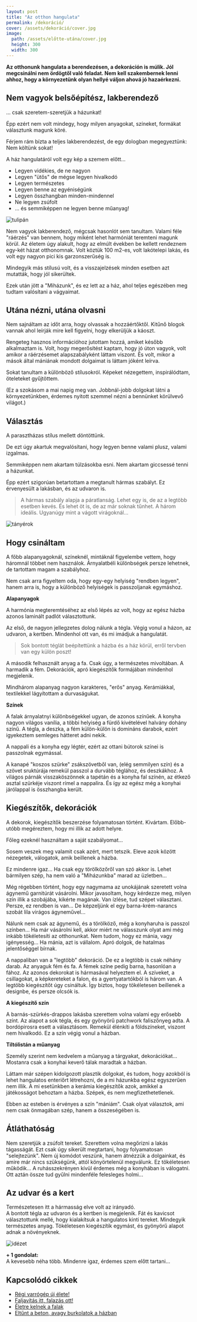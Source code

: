 ```yaml
---
layout: post
title: "Az otthon hangulata" 
permalink: /dekoráció/
cover: /assets/dekoráció/cover.jpg
image:
  path: /assets/előtte-utána/cover.jpg
  height: 300
  width: 300
---
```


**Az otthonunk hangulata a berendezésen, a dekoráción is múlik. Jól megcsinálni nem ördögtől való feladat. Nem kell szakembernek lenni ahhoz, hogy a környezetünk olyan hellyé váljon ahová jó hazaérkezni.**



## Nem vagyok belsőépítész, lakberendező

... csak szeretem-szeretjük a házunkat!

Épp ezért nem volt mindegy, hogy milyen anyagokat, színeket, formákat választunk magunk köré.


Férjem rám bízta a teljes lakberendezést, de egy dologban megegyeztünk: Nem költünk sokat!

A ház hangulatáról volt egy kép a szemem előtt... 

* Legyen vidékies, de ne nagyon
* Legyen "ütős" de mégse legyen hivalkodó
* Legyen természetes 
* Legyen benne az egyéniségünk
* Legyen összhangban minden-mindennel
* Ne legyen zsúfolt
* ... és semmiképpen ne legyen benne műanyag!

![tulipán](/assets/dekoráció/IMG_20190324_190410.jpg)




Nem vagyok lakberendező, mégcsak hasonlót sem tanultam. Valami féle "ráérzés" van bennem, hogy miként lehet harmóniát teremteni magunk körül. Az életem úgy alakult, hogy az elmúlt években be kellett rendeznem egy-két házat otthonomnak. Volt köztük 100 m2-es, volt lakótelepi lakás, és volt egy nagyon pici kis garzonszerűség is. 

Mindegyik más stílusú volt, és a visszajelzések minden esetben azt mutatták, hogy jól sikerültek. 

Ezek után jött a "Miházunk", és ez lett az a ház, ahol teljes egészében meg tudtam valósítani a vágyaimat.

## Utána nézni, utána olvasni


Nem sajnáltam az időt arra, hogy olvassak a hozzáértőktől. Kitűnő blogok vannak ahol leírják mire kell figyelni, hogy elkerüljük a káoszt.


Rengeteg hasznos információhoz jutottam hozzá, amiket később alkalmaztam is.
Volt, hogy megerősítést kaptam, hogy jó úton vagyok, volt amikor a ráérzésemet alapszabályként láttam viszont. És volt, mikor a mások által mániának mondott dolgaimat is láttam jóként leírva. 

Sokat tanultam a különböző stílusokról. Képeket nézegettem, inspirálódtam, öteleteket gyűjtöttem. 

(Ez a szokásom a mai napig meg van. Jobbnál-jobb dolgokat látni a környezetünkben, érdemes nyitott szemmel nézni a bennünket körülvevő világot.)


## Választás

A parasztházas stílus mellett döntöttünk.

De ezt úgy akartuk megvalósítani, hogy legyen benne valami plusz, valami izgalmas.

Semmiképpen nem akartam túlzásokba esni. Nem akartam giccsessé tenni a házunkat. 

Épp ezért szigorúan betartottam a megtanult hármas szabályt. Ez érvenyesült a lakásban, és az udvaron is.

> A hármas szabály alapja a páratlanság. Lehet egy is, de az a legtöbb esetben kevés. És lehet öt is, de az már soknak tűnhet. A három ideális.
Ugyanúgy mint a vágott virágoknál...


![tányérok](/assets/dekoráció/IMG_20190324_114520.jpg)

## Hogy csináltam

A főbb alapanyagoknál, színeknél, mintáknál figyelembe vettem, hogy háromnál többet nem használok. Árnyalatbéli különbségek persze lehetnek, de tartottam magam a szabályhoz.

Nem csak arra figyeltem oda, hogy egy-egy helyiség "rendben legyen", hanem arra is, hogy a különböző helyiségek is passzoljanak 
egymáshoz.

**Alapanyagok**

A harmónia megteremtéséhez az első lépés az volt, hogy az egész házba azonos laminált padlót választottunk. 

Az első, de nagyon jellegzetes dolog nálunk a tégla. Végig vonul a házon, az udvaron, a kertben. Mindenhol ott van, és mi imádjuk a hangulatát.

> Sok bontott téglát beépítettünk a házba és a ház körül, erről tervben van egy külön poszt! 

A második felhasznált anyag a fa. Csak úgy, a természetes mivoltában. 
A harmadik a fém. Dekorációk, apró kiegészítők formájában  mindenhol megjelenik.

Mindhárom alapanyag nagyon karakteres, "erős" anyag. Kerámiákkal, textilekkel lágyítottam a durvaságukat.


**Színek**

A falak árnyalatnyi különbségekkel ugyan, de azonos színűek. A konyha nagyon világos vanília, a többi helyiség a fürdő kivételével halvány dohány színű. A tégla, a deszka, a fém külön-külön is domináns darabok, ezért igyekeztem semleges hátteret adni nekik.

A nappali és a konyha egy légtér, ezért az ottani bútorok színei is passzolnak egymással. 

A kanapé "koszos szürke" zsákszövetből van, (elég semmilyen szín) és a szövet sruktúrája remekül passzol a durvább téglához, és deszkákhoz. A világos párnák visszaköszönnek a tapétán és a konyha fal színén, az étkező asztal szürkéje viszont rímel a nappalira.
És így az egész még a konyhai járólappal is összhangba került.


## Kiegészítők, dekorációk

A dekorok, kiegészítők beszerzése folyamatosan történt. 
Kivártam. 
Előbb-utóbb megéreztem, hogy mi illik az adott helyre. 

Főleg ezeknél használtam a saját szabályomat... 

Sosem veszek meg valamit csak azért, mert tetszik. Eleve azok között nézegetek, válogatok, amik beillenek a házba.

Ez mindenre igaz...
Ha csak egy törölközőről van szó akkor is. Lehet bármilyen szép, ha nem való a "Miházunkba" marad az üzletben...

Még régebben történt, hogy egy nagymama az unokájának szeretett volna ágynemű garnitúrát vásárolni. Mikor javasoltam, hogy kérdezze meg, milyen szín illik a szobájába, kikérte magának. Van ízlése, tud szépet választani. Persze, ez rendben is van... De képzeljünk el egy barna-krém-narancs szobát lila virágos ágyneművel... 

Nálunk nem csak az ágynemű, és a törölköző, még a konyharuha is passzol színben... Ha már vásárolni kell, akkor miért ne válasszunk olyat ami még inkább tökéletesíti az otthonunkat.
Nem tudom, hogy ez mánia, vagy igényesség... Ha mánia, azt is vállalom. 
Apró dolgok, de hatalmas jelentőséggel bírnak.

A nappaliban van a "legtöbb" dekoráció. De ez a legtöbb is csak néhány darab. Az anyaguk fém és fa. A fémek színe pedig barna, hasonlóan a fához.
Az azonos dekorokat is hármasával helyeztem el. 
A szíveket, a csillagokat, a képkereteket a falon, és a gyertyatartókból is három van.
A legtöbb kiegészítőt úgy csináltuk. Így biztos, hogy tökéletesen beillenek a designbe, és persze olcsók is.

**A kiegészítő szín**

A barnás-szürkés-drappos lakásba szerettem volna valami egy erősebb színt. Az alapot a sok tégla, és egy gyönyörű patchwork faliszőnyeg adta. A bordópirosra esett a választásom. Remekül élénkíti a földszíneket, viszont nem hivalkodó. Ez a szín végig vonul a házban. 

**Tiltólistán a műanyag**

Személy szerint nem kedvelem a műanyag a tárgyakat, dekorációkat... Mostanra csak a konyhai keverő tálak maradtak a házban. 

Láttam már szépen kidolgozott plasztik dolgokat, és tudom, hogy azokból is lehet hangulatos enteriőrt létrehozni, de a mi házunkba egész egyszerűen nem illik.
A mi esetünkben a kerámia kiegészítők azok, amikkel a játékosságot behoztam a házba. Szépek, és nem megfizethetetlenek. 

Ebben az esteben is érvényes a szín "mániám". Csak olyat választok, ami nem csak önmagában szép, hanem a összeségében is.





## Átláthatóság

Nem szeretjük a zsúfolt tereket. Szerettem volna megőrizni a lakás tágasságát. 
Ezt csak úgy sikerült megtartani, hogy folyamatosan "selejtezünk". Nem új komódot veszünk, hanem átnézzük a dolgainkat, és amire már nincs szükségünk, attól könyörtelenül megválunk. 
Ez tökéletesen működik...
A ruhásszekrényen kívül érdemes még a konyhában is válogatni. Ott aztán össze tud gyűlni mindenféle felesleges holmi...



##  Az udvar és a kert

Természetesen itt a hármasság elve volt az irányadó.  
A bontott tégla az udvaron és a kertben is megjelenik. Fát és kavicsot választottunk mellé, hogy kialakítsuk a hangulatos kinti tereket. Mindegyik természetes anyag. Tökéletesen kiegészítik egymást, és gyönyörű alapot adnak a növényeknek.

![idézet](/assets/előtte-utána/IMG_20190318_111544jav.jpg)




 
 **+ 1 gondolat:**  
A kevesebb néha több. Mindenre igaz, érdemes szem előtt tartani...

## Kapcsolódó cikkek



* [Régi varrógép új élete!](/2019-02-12/varrogepasztal)
* [Faljavítás itt, falazás ott!](/2019-02-18/afalak)
* [Életre kelnek a falak](/2019-03-01/színesfalak)
* [Eltűnt a beton, avagy burkolatok a házban](/2019-03-13/burkolatok)
 





